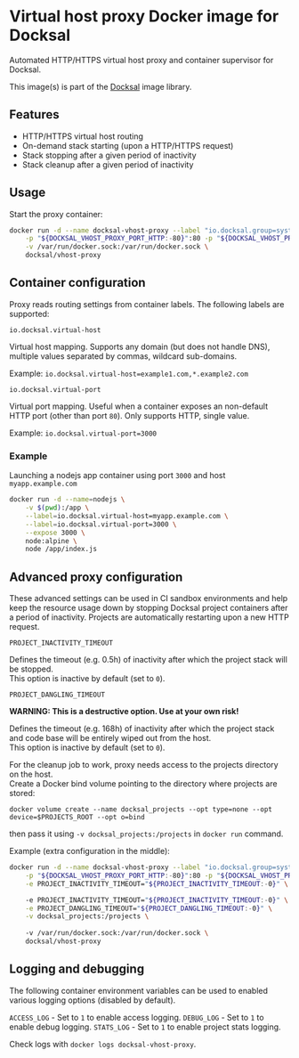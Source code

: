# Virtual host proxy Docker image for Docksal

Automated HTTP/HTTPS virtual host proxy and container supervisor for Docksal.

This image(s) is part of the [Docksal](http://docksal.io) image library.

## Features

- HTTP/HTTPS virtual host routing
- On-demand stack starting (upon a HTTP/HTTPS request)
- Stack stopping after a given period of inactivity
- Stack cleanup after a given period of inactivity

## Usage

Start the proxy container:

```bash
docker run -d --name docksal-vhost-proxy --label "io.docksal.group=system" --restart=always --privileged --userns=host \
    -p "${DOCKSAL_VHOST_PROXY_PORT_HTTP:-80}":80 -p "${DOCKSAL_VHOST_PROXY_PORT_HTTPS:-443}":443 \
    -v /var/run/docker.sock:/var/run/docker.sock \
    docksal/vhost-proxy
```

## Container configuration 

Proxy reads routing settings from container labels. The following labels are supported:

`io.docksal.virtual-host`

Virtual host mapping. Supports any domain (but does not handle DNS), multiple values separated by commas, wildcard 
sub-domains.

Example: `io.docksal.virtual-host=example1.com,*.example2.com`


`io.docksal.virtual-port`

Virtual port mapping. Useful when a container exposes an non-default HTTP port (other than port `80`).
Only supports HTTP, single value.  

Example: `io.docksal.virtual-port=3000`

### Example

Launching a nodejs app container using port `3000` and host `myapp.example.com`

```bash
docker run -d --name=nodejs \
	-v $(pwd):/app \
	--label=io.docksal.virtual-host=myapp.example.com \
	--label=io.docksal.virtual-port=3000 \
	--expose 3000 \
	node:alpine \
	node /app/index.js
``` 

## Advanced proxy configuration

These advanced settings can be used in CI sandbox environments and help keep the resource usage down by stopping 
Docksal project containers after a period of inactivity. Projects are automatically restarting upon a new HTTP request.

`PROJECT_INACTIVITY_TIMEOUT`

Defines the timeout (e.g. 0.5h) of inactivity after which the project stack will be stopped.  
This option is inactive by default (set to `0`).

`PROJECT_DANGLING_TIMEOUT`

**WARNING: This is a destructive option. Use at your own risk!**

Defines the timeout (e.g. 168h) of inactivity after which the project stack and code base will be entirely wiped out from the host.  
This option is inactive by default (set to `0`).

For the cleanup job to work, proxy needs access to the projects directory on the host.  
Create a Docker bind volume pointing to the directory where projects are stored:

```
docker volume create --name docksal_projects --opt type=none --opt device=$PROJECTS_ROOT --opt o=bind

```

then pass it using `-v docksal_projects:/projects` in `docker run` command.

Example (extra configuration in the middle): 

```bash
docker run -d --name docksal-vhost-proxy --label "io.docksal.group=system" --restart=always --privileged --userns=host \
    -p "${DOCKSAL_VHOST_PROXY_PORT_HTTP:-80}":80 -p "${DOCKSAL_VHOST_PROXY_PORT_HTTPS:-443}":443 \
    -e PROJECT_INACTIVITY_TIMEOUT="${PROJECT_INACTIVITY_TIMEOUT:-0}" \

    -e PROJECT_INACTIVITY_TIMEOUT="${PROJECT_INACTIVITY_TIMEOUT:-0}" \
    -e PROJECT_DANGLING_TIMEOUT="${PROJECT_DANGLING_TIMEOUT:-0}" \
    -v docksal_projects:/projects \
    
    -v /var/run/docker.sock:/var/run/docker.sock \
    docksal/vhost-proxy
```

## Logging and debugging

The following container environment variables can be used to enabled various logging options (disabled by default). 

`ACCESS_LOG` - Set to `1` to enable access logging.
`DEBUG_LOG` - Set to `1` to enable debug logging.
`STATS_LOG` - Set to `1` to enable project stats logging.

Check logs with `docker logs docksal-vhost-proxy`.
